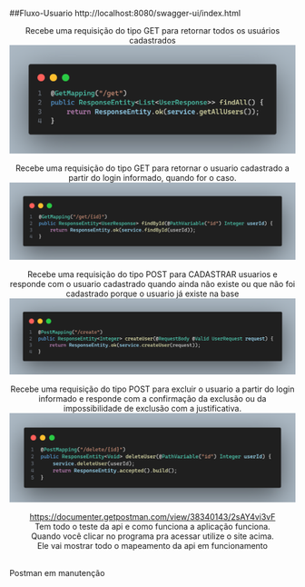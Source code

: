 ##Fluxo-Usuario
http://localhost:8080/swagger-ui/index.html
<br>
<div style="text-align: center;">
Recebe uma requisição do tipo GET para retornar todos os usuários cadastrados
<img src="images/code1.png">

Recebe uma requisição do tipo GET para retornar o usuario cadastrado a partir do login informado, quando for o caso.
<img src="images/code2.png">

Recebe uma requisição do tipo POST para CADASTRAR usuarios e responde com o usuario cadastrado quando ainda não existe ou que não foi cadastrado porque o usuario já existe na base
<img src="images/code3.png">

Recebe uma requisição do tipo POST para excluir o usuario a partir do login informado e responde com a confirmação da exclusão ou da impossibilidade de exclusão com a justificativa.
<img src="images/code4.png">

https://documenter.getpostman.com/view/38340143/2sAY4vi3vF
<br>
Tem todo o teste da api e como funciona a aplicação funciona.
<br>
Quando você clicar no programa pra acessar utilize o site acima.
<br>
Ele vai mostrar todo o mapeamento da api em funcionamento
</div>
<br>
Postman em manutenção
